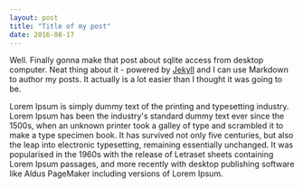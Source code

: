 ```yaml
---
layout: post
title: "Title of my post"
date: 2016-08-17
---
```


Well. Finally gonna make that post about sqlite access from desktop computer. Neat thing about it - powered by [Jekyll](http://jekyllrb.com) and I can use Markdown to author my posts. It actually is a lot easier than I thought it was going to be.

Lorem Ipsum is simply dummy text of the printing and typesetting industry. Lorem Ipsum has been the industry's standard dummy text ever since the 1500s, when an unknown printer took a galley of type and scrambled it to make a type specimen book. It has survived not only five centuries, but also the leap into electronic typesetting, remaining essentially unchanged. It was popularised in the 1960s with the release of Letraset sheets containing Lorem Ipsum passages, and more recently with desktop publishing software like Aldus PageMaker including versions of Lorem Ipsum.
